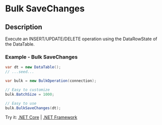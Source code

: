 # Bulk SaveChanges

## Description

Execute an INSERT/UPDATE/DELETE operation using the DataRowState of the DataTable.

### Example - Bulk SaveChanges
```csharp
var dt = new DataTable();
// ...seed...

var bulk = new BulkOperation(connection);

// Easy to customize
bulk.BatchSize = 1000;

// Easy to use
bulk.BulkSaveChanges(dt);
```

Try it: [.NET Core](https://dotnetfiddle.net/fK4QYL) | [.NET Framework](https://dotnetfiddle.net/sm4a1B)

